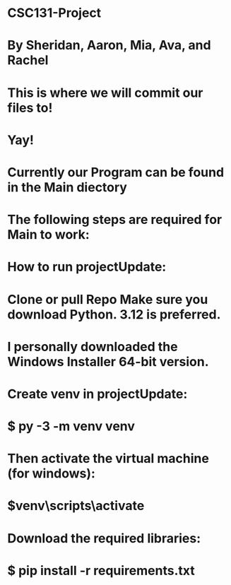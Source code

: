 # CSC131-Project
# By Sheridan, Aaron, Mia, Ava, and Rachel

# This is where we will commit our files to!
# Yay!

# Currently our Program can be found in the Main diectory
# The following steps are required for Main to work:


# How to run projectUpdate:

# Clone or pull Repo Make sure you download Python. 3.12 is preferred. 
# I personally downloaded the Windows Installer 64-bit version.
# Create venv in projectUpdate:
# $ py -3 -m venv venv
# Then activate the virtual machine (for windows):
# $venv\scripts\activate
# Download the required libraries:
# $ pip install -r requirements.txt



